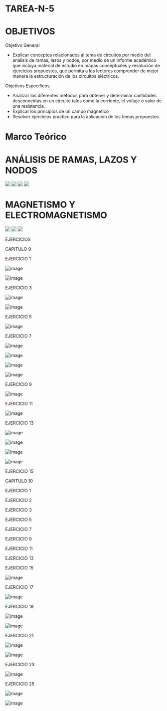 # TAREA-N-5

# OBJETIVOS

Objetivo General

- Explicar conceptos relacionados al tema de circuitos por medio del analisis de ramas, lazos y nodos, por medio de un informe académico que incluya material de estudio en mapas conceptuales y resolución de ejercicios propuestos, que permita a los lectores comprender de mejor manera la estructuración de los circuitos eléctricos.

Objetivos Específicos
- Analizar los diferentes métodos para obtener y determinar cantidades desconocidas en un circuito tales como la corriente, el voltaje o valor de una resistencia.
- Explicar los principios de un campo magnético
- Resolver ejercicios practico para la aplicacion de los temas propuestos.

# Marco Teórico
# ANÁLISIS DE RAMAS, LAZOS Y NODOS

![](https://github.com/BENLLAMIN69/TAREA-N-5/blob/main/IMA/M%C3%A9todo%20de%20las%20corrientes%20de%20Malla.png)
![](https://github.com/BENLLAMIN69/TAREA-N-5/blob/main/IMA/png.png)
![](https://github.com/BENLLAMIN69/TAREA-N-5/blob/main/IMA/png%20(1).png)
![](https://github.com/BENLLAMIN69/TAREA-N-5/blob/main/IMA/png%20(3).png)

# MAGNETISMO Y ELECTROMAGNETISMO

![](https://github.com/BENLLAMIN69/TAREA-N-5/blob/main/IMA/png%20(4).png)
![](https://github.com/BENLLAMIN69/TAREA-N-5/blob/main/IMA/png%20(5).png)
![](https://github.com/BENLLAMIN69/TAREA-N-5/blob/main/IMA/png%20(6).png)

EJERCICIOS 
 
CAPITULO 9

EJERCICIO 1

![image](https://user-images.githubusercontent.com/93900233/149240979-e8cca77c-9a77-4cff-ab63-6bd467bfc822.png)

![image](https://user-images.githubusercontent.com/93900233/149241001-3bffab0a-84f4-4479-bbb3-7b20218b6a18.png)

EJERCICIO 3

![image](https://user-images.githubusercontent.com/93900233/149241093-03acd416-c555-4b6c-8ee0-33cbcd6a8b30.png)

![image](https://user-images.githubusercontent.com/93900233/149241128-43f0d6e5-8d8b-4207-85ae-232078eb4e39.png)

EJERCICIO 5

![image](https://user-images.githubusercontent.com/93900233/149241189-9df048b5-1893-490a-81c5-6c493aa87495.png)

EJERCICIO 7

![image](https://user-images.githubusercontent.com/93900233/149241265-8f45c6a0-68d4-4ee7-834a-cbb8499ee432.png)

![image](https://user-images.githubusercontent.com/93900233/149241290-a4cf2333-4e55-4521-9708-9c8500bd2ae9.png)

![image](https://user-images.githubusercontent.com/93900233/149241325-b877cfc4-cdf6-46c5-8942-8f6de815c64f.png)

![image](https://user-images.githubusercontent.com/93900233/149241356-5eef5a73-953c-4f49-9527-6d2205f75ce4.png)

EJERCICIO 9

![image](https://user-images.githubusercontent.com/93900233/149241439-ea242085-45ab-4a7d-a198-26caa485dbb9.png)

EJERCICIO 11

![image](https://user-images.githubusercontent.com/93900233/149241526-b97612ea-8690-4372-a8df-738bc968cbaf.png)

EJERCICIO 13

![image](https://user-images.githubusercontent.com/93900233/149241604-5323cbd4-6d98-4ed8-8ff6-a89721c297d1.png)

![image](https://user-images.githubusercontent.com/93900233/149241639-9f80aa5a-b7ae-4847-813a-1bb470fbb5e1.png)

![image](https://user-images.githubusercontent.com/93900233/149241742-55489d2c-9143-499b-aeb3-2e1d42b93c0d.png)

![image](https://user-images.githubusercontent.com/93900233/149241766-390d40c4-5e36-4a8d-94f9-6d97d15ceda4.png)

EJERCICIO 15

CAPITULO 10

EJERCICIO 1

EJERCICIO 2

EJERCICIO 3

EJERCICIO 5

EJERCICIO 7

EJERCICIO 9

EJERCICIO 11

EJERCICIO 13

EJERCICIO 15

![image](https://user-images.githubusercontent.com/93900233/149241988-f1765690-f66d-466e-87b8-adefecf93fa8.png)

EJERCICIO 17

![image](https://user-images.githubusercontent.com/93900233/149242069-b8079281-c3a1-46a4-8703-f03678bc23f7.png)

EJERCICIO 19

![image](https://user-images.githubusercontent.com/93900233/149242126-c5200a95-cd50-4eb6-8ce0-923b82db787d.png)

![image](https://user-images.githubusercontent.com/93900233/149242154-5dccc0ce-b1fc-4ae6-8c69-f813b69015fa.png)

EJERCICIO 21

![image](https://user-images.githubusercontent.com/93900233/149242194-93c355d5-cb89-4632-b9a8-0abb211a8f3f.png)

![image](https://user-images.githubusercontent.com/93900233/149242224-9908d3b5-c833-419b-a07b-fb2ab44d21fb.png)

EJERCICIO 23

![image](https://user-images.githubusercontent.com/93900233/149242278-697c5962-71dc-43d9-b488-74a3063a01d6.png)

EJERCICIO 25

![image](https://user-images.githubusercontent.com/93900233/149242322-d82e99a7-60b5-449d-a64a-b2dc19d2b76d.png)

![image](https://user-images.githubusercontent.com/93900233/149242349-295b8dc8-e729-474b-82ed-c1e5cfed1c5f.png)












